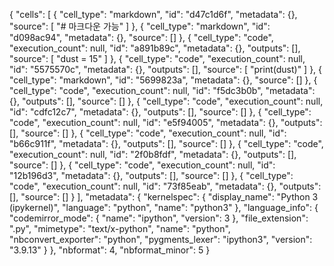{
 "cells": [
  {
   "cell_type": "markdown",
   "id": "d47c1d6f",
   "metadata": {},
   "source": [
    "# 마크다운 가능"
   ]
  },
  {
   "cell_type": "markdown",
   "id": "d098ac94",
   "metadata": {},
   "source": []
  },
  {
   "cell_type": "code",
   "execution_count": null,
   "id": "a891b89c",
   "metadata": {},
   "outputs": [],
   "source": [
    "dust = 15"
   ]
  },
  {
   "cell_type": "code",
   "execution_count": null,
   "id": "5575570c",
   "metadata": {},
   "outputs": [],
   "source": [
    "print(dust)"
   ]
  },
  {
   "cell_type": "markdown",
   "id": "5699823a",
   "metadata": {},
   "source": []
  },
  {
   "cell_type": "code",
   "execution_count": null,
   "id": "f5dc3b0b",
   "metadata": {},
   "outputs": [],
   "source": []
  },
  {
   "cell_type": "code",
   "execution_count": null,
   "id": "cdfc12c7",
   "metadata": {},
   "outputs": [],
   "source": []
  },
  {
   "cell_type": "code",
   "execution_count": null,
   "id": "e5f94005",
   "metadata": {},
   "outputs": [],
   "source": []
  },
  {
   "cell_type": "code",
   "execution_count": null,
   "id": "b66c911f",
   "metadata": {},
   "outputs": [],
   "source": []
  },
  {
   "cell_type": "code",
   "execution_count": null,
   "id": "2f0b8fdf",
   "metadata": {},
   "outputs": [],
   "source": []
  },
  {
   "cell_type": "code",
   "execution_count": null,
   "id": "12b196d3",
   "metadata": {},
   "outputs": [],
   "source": []
  },
  {
   "cell_type": "code",
   "execution_count": null,
   "id": "73f85eab",
   "metadata": {},
   "outputs": [],
   "source": []
  }
 ],
 "metadata": {
  "kernelspec": {
   "display_name": "Python 3 (ipykernel)",
   "language": "python",
   "name": "python3"
  },
  "language_info": {
   "codemirror_mode": {
    "name": "ipython",
    "version": 3
   },
   "file_extension": ".py",
   "mimetype": "text/x-python",
   "name": "python",
   "nbconvert_exporter": "python",
   "pygments_lexer": "ipython3",
   "version": "3.9.13"
  }
 },
 "nbformat": 4,
 "nbformat_minor": 5
}
